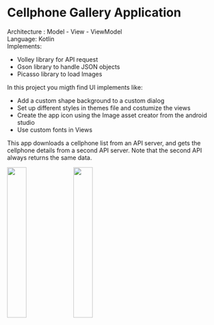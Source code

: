 # Cellphone Gallery Application
<p> Architecture : Model - View - ViewModel  <br>
Language: Kotlin<br>
Implements:<br></p>
<ul>
<li>Volley library for API request</li>
<li>Gson library to handle JSON objects</li>
<li>Picasso library to load Images</li>
</ul>
<p> In this project you migth find UI implements like:<p>
<ul>
<li>Add a custom shape background to a custom dialog</li>
<li>Set up different styles in themes file and costumize the views</li>
<li>Create the app icon using the  Image asset creator from the android studio</li>
<li>Use custom fonts in Views</li>
</ul>
<p> This app downloads a cellphone list from an API server, and gets the cellphone details from a second API server. Note that the second API always returns the same data.</p>

<img src="https://user-images.githubusercontent.com/100162759/167012377-ff1a2561-2cfa-42a8-8c60-0de20f7870c8.png" width=30% height=30%>
<img src="https://user-images.githubusercontent.com/100162759/167012385-663ea53b-10f5-4447-b232-8c2c961fe91e.png" width=30% height=30%>

